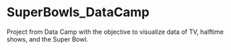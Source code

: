 # SuperBowls_DataCamp
Project from Data Camp with the objective to visualize data of TV, halftime shows, and the Super Bowl.  
